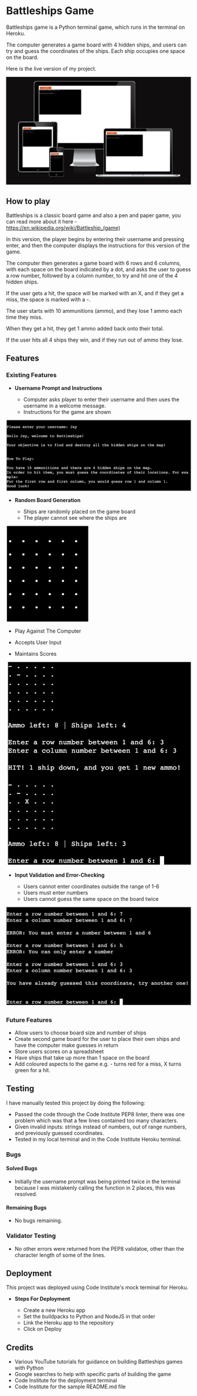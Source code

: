 # Battleships Game

Battleships game is a Python terminal game, which runs in the terminal on Heroku.

The computer generates a game board with 4 hidden ships, and users can try and guess the coordinates of the ships. Each ship occupies one space on the board.

Here is the live version of my project.

![Responsive Mockup](assets/readme-images/responsive-screenshot-battleships.webp)

## How to play

Battleships is a classic board game and also a pen and paper game, you can read more about it here - https://en.wikipedia.org/wiki/Battleship_(game)

In this version, the player begins by entering their username and pressing enter, and then the computer displays the instructions for this version of the game.

The computer then generates a game board with 6 rows and 6 columns, with each space on the board indicated by a dot, and asks the user to guess a row number, followed by a column number, to try and hit one of the 4 hidden ships.

If the user gets a hit, the space will be marked with an X, and if they get a miss, the space is marked with a -.

The user starts with 10 ammunitions (ammo), and they lose 1 ammo each time they miss.

When they get a hit, they get 1 ammo added back onto their total.

If the user hits all 4 ships they win, and if they run out of ammo they lose.

## Features 

### Existing Features

- __Username Prompt and Instructions__

  - Computer asks player to enter their username and then uses the username in a welcome message.
  - Instructions for the game are shown

![Instructions](assets/readme-images/instructions-screenshot.webp)

- __Random Board Generation__

  - Ships are randomly placed on the game board
  - The player cannot see where the ships are

![Game Board](assets/readme-images/game-board-screenshot.webp)

  - Play Against The Computer

  - Accepts User Input

  - Maintains Scores

![Game Play](assets/readme-images/gameplay-screenshot.webp)

- __Input Validation and Error-Checking__

  - Users cannot enter coordinates outside the range of 1-6
  - Users must enter numbers
  - Users cannot guess the same space on the board twice

![Input Validation](assets/readme-images/input-validation-screenshot.webp)

### Future Features

  - Allow users to choose board size and number of ships
  - Create second game board for the user to place their own ships and have the computer make guesses in return
  - Store users scores on a spreadsheet
  - Have ships that take up more than 1 space on the board
  - Add coloured aspects to the game e.g. - turns red for a miss, X turns green for a hit.

## Testing

I have manually tested this project by doing the following:

  - Passed the code through the Code Institute PEP8 linter, there was one problem which was that a few lines contained too many characters.
  - Given invalid inputs: strings instead of numbers, out of range numbers, and previously guessed coordinates.
  - Tested in my local terminal and in the Code Institute Heroku terminal.

### Bugs

#### Solved Bugs

  - Initially the username prompt was being printed twice in the terminal because I was mistakenly calling the function in 2 places, this was resolved.

#### Remaining Bugs

  - No bugs remaining.

### Validator Testing

  - No other errors were returned from the PEP8 validatoe, other than the character length of some of the lines.

## Deployment

This project was deployed using Code Institute's mock terminal for Heroku.

- __Steps For Deployment__

  - Create a new Heroku app
  - Set the buildpacks to Python and NodeJS in that order
  - Link the Heroku app to the repository
  - Click on Deploy

## Credits

  - Various YouTube tutorials for guidance on building Battleships games with Python
  - Google searches to help with specific parts of building the game
  - Code Institute for the deployment terminal
  - Code Institute for the sample README.md file
